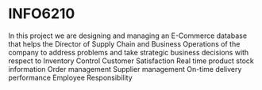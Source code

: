 # INFO6210
In this project we are designing and managing an E-Commerce database that helps the Director of Supply Chain and Business Operations of the company to address problems and take strategic business decisions with respect to
Inventory Control 
Customer Satisfaction
Real time product stock information
Order management
Supplier management
On-time delivery performance
Employee Responsibility
